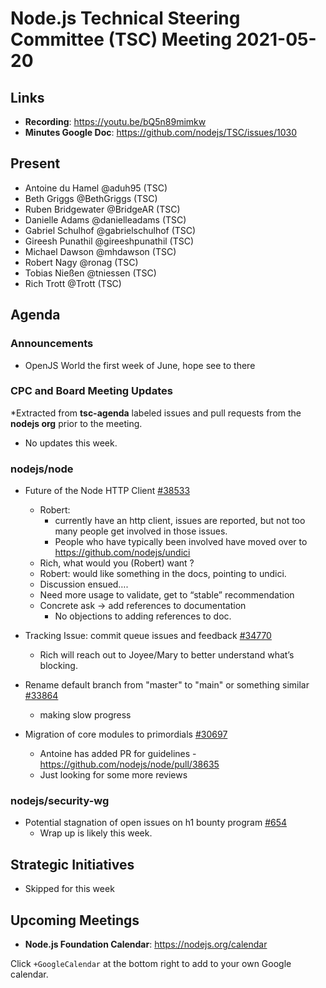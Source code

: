 # Node.js Technical Steering Committee (TSC) Meeting 2021-05-20

## Links

* **Recording**:  <https://youtu.be/bQ5n89mimkw>
* **Minutes Google Doc**: <https://github.com/nodejs/TSC/issues/1030>

## Present

* Antoine du Hamel @aduh95 (TSC)
* Beth Griggs @BethGriggs (TSC)
* Ruben Bridgewater @BridgeAR (TSC)
* Danielle Adams @danielleadams (TSC)
* Gabriel Schulhof @gabrielschulhof (TSC)
* Gireesh Punathil @gireeshpunathil (TSC)
* Michael Dawson @mhdawson (TSC)
* Robert Nagy @ronag (TSC)
* Tobias Nießen @tniessen (TSC)
* Rich Trott @Trott (TSC)

## Agenda

### Announcements

* OpenJS World the first week of June, hope see to there

### CPC and Board Meeting Updates

*Extracted from **tsc-agenda** labeled issues and pull requests from the **nodejs org** prior to the meeting.

* No updates this week.

### nodejs/node

* Future of the Node HTTP Client  [#38533](https://github.com/nodejs/node/issues/38533)
  * Robert:
    * currently have an http client, issues are reported, but not too many people get
      involved in those issues.
    * People who have typically been involved have moved over to
      <https://github.com/nodejs/undici>
  * Rich, what would you (Robert) want ?
  * Robert: would like something in the docs, pointing to undici.
  * Discussion ensued….
  * Need more usage to validate, get to “stable” recommendation
  * Concrete ask -> add references to documentation
    * No objections to adding references to doc.  

* Tracking Issue: commit queue issues and feedback [#34770](https://github.com/nodejs/node/issues/34770)
  * Rich will reach out to Joyee/Mary to better understand what’s blocking.

* Rename default branch from "master" to "main" or something similar [#33864](https://github.com/nodejs/node/issues/33864)
  * making slow progress

* Migration of core modules to primordials [#30697](https://github.com/nodejs/node/issues/30697)
  * Antoine has added PR for guidelines - <https://github.com/nodejs/node/pull/38635>
  * Just looking for some more reviews

### nodejs/security-wg

* Potential stagnation of open issues on h1 bounty program [#654](https://github.com/nodejs/security-wg/issues/654)
  * Wrap up is likely this week.

## Strategic Initiatives

* Skipped for this week

## Upcoming Meetings

* **Node.js Foundation Calendar**: <https://nodejs.org/calendar>

Click `+GoogleCalendar` at the bottom right to add to your own Google calendar.
